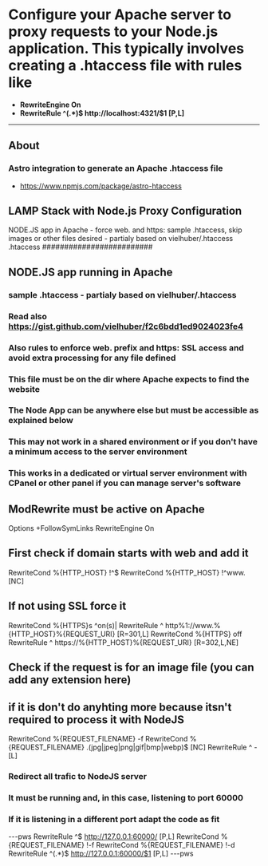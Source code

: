 # Configure your Apache server to proxy requests to your Node.js application. This typically involves creating a .htaccess file with rules like

- **RewriteEngine On**
- **RewriteRule ^(.*)$ http://localhost:4321/$1 [P,L]**

---------------

## About

### Astro integration to generate an Apache .htaccess file

- <https://www.npmjs.com/package/astro-htaccess>

## LAMP Stack with Node.js Proxy Configuration

NODE.JS app in Apache - force web. and https: sample .htaccess, skip images or other files desired - partialy based on vielhuber/.htaccess
.htaccess
#########################

## NODE.JS app running in Apache

### sample .htaccess  - partialy based on vielhuber/.htaccess

### Read also <https://gist.github.com/vielhuber/f2c6bdd1ed9024023fe4>

### Also rules to enforce web. prefix and https: SSL access and avoid extra processing for any file defined

### This file must be on the dir where Apache expects to find the website

### The Node App can be anywhere else but must be accessible as explained below

### This may not work in a shared environment or if you don't have a minimum access to the server environment

### This works in a dedicated or virtual server environment with CPanel or other panel if you can manage server's software

## ModRewrite must be active on Apache

Options +FollowSymLinks
RewriteEngine On

## First check if domain starts with web and add it

RewriteCond %{HTTP_HOST} !^$
RewriteCond %{HTTP_HOST} !^www\. [NC]

## If not using SSL force it

RewriteCond %{HTTPS}s ^on(s)|
RewriteRule ^ http%1://www.%{HTTP_HOST}%{REQUEST_URI} [R=301,L]
RewriteCond %{HTTPS} off
RewriteRule ^ https://%{HTTP_HOST}%{REQUEST_URI} [R=302,L,NE]

## Check if the request is for an image file (you can add any extension here)

## if it is don't do anyhting more because itsn't required to process it with NodeJS

RewriteCond %{REQUEST_FILENAME} -f
RewriteCond %{REQUEST_FILENAME} \.(jpg|jpeg|png|gif|bmp|webp)$ [NC]
RewriteRule ^ - [L]

### Redirect all trafic to NodeJS server

### It must be running and, in this case, listening to port 60000

### If it is listening in a different port adapt the code as fit

---pws
RewriteRule ^$ http://127.0.0.1:60000/ [P,L]
RewriteCond %{REQUEST_FILENAME} !-f
RewriteCond %{REQUEST_FILENAME} !-d
RewriteRule ^(.*)$ <http://127.0.0.1:60000/$1> [P,L]
---pws
